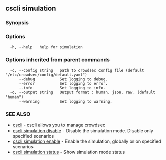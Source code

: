 ## cscli simulation



### Synopsis



### Options

```
  -h, --help   help for simulation
```

### Options inherited from parent commands

```
  -c, --config string   path to crowdsec config file (default "/etc/crowdsec/config/default.yaml")
      --debug           Set logging to debug.
      --error           Set logging to error.
      --info            Set logging to info.
  -o, --output string   Output format : human, json, raw. (default "human")
      --warning         Set logging to warning.
```

### SEE ALSO

* [cscli](cscli.md)	 - cscli allows you to manage crowdsec
* [cscli simulation disable](cscli_simulation_disable.md)	 - Disable the simulation mode. Disable only specified scenarios
* [cscli simulation enable](cscli_simulation_enable.md)	 - Enable the simulation, globally or on specified scenarios
* [cscli simulation status](cscli_simulation_status.md)	 - Show simulation mode status


